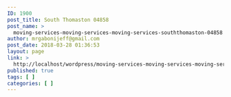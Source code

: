 ```yaml
---
ID: 1900
post_title: South Thomaston 04858
post_name: >
  moving-services-moving-services-moving-services-souththomaston-04858
author: mrgabonijeff@gmail.com
post_date: 2018-03-28 01:36:53
layout: page
link: >
  http://localhost/wordpress/moving-services-moving-services-moving-services-souththomaston-04858/
published: true
tags: [ ]
categories: [ ]
---
```

